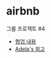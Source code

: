 # airbnb
그룹 프로젝트 #4

- [협업 내용](https://coincommunity.atlassian.net/jira/software/projects/AIR/boards/2)
- [Adela's 회고](https://blog.naver.com/diddnjs02/222387944467)
